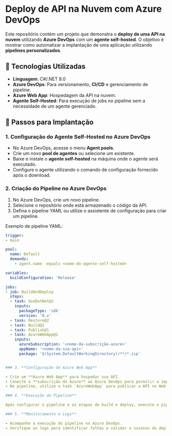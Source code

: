 # Deploy de API na Nuvem com Azure DevOps

Este repositório contém um projeto que demonstra o **deploy de uma API na nuvem** utilizando **Azure DevOps** com um **agente self-hosted**. O objetivo é mostrar como automatizar a implantação de uma aplicação utilizando **pipelines personalizados**.

## 📌 Tecnologias Utilizadas

- **Linguagem**: C#/.NET 8.0
- **Azure DevOps**: Para versionamento, **CI/CD** e gerenciamento de pipeline.
- **Azure Web App**: Hospedagem da API na nuvem.
- **Agente Self-Hosted**: Para execução de jobs no pipeline sem a necessidade de um agente gerenciado.

## 🚀 Passos para Implantação

### 1. **Configuração do Agente Self-Hosted no Azure DevOps**

- No Azure DevOps, acesse o menu **Agent pools**.
- Crie um novo **pool de agentes** ou selecione um existente.
- Baixe e instale o **agente self-hosted** na máquina onde o agente será executado.
- Configure o agente utilizando o comando de configuração fornecido após o download.

### 2. **Criação do Pipeline no Azure DevOps**

1. No Azure DevOps, crie um novo pipeline.
2. Selecione o repositório onde está armazenado o código da API.
3. Defina o pipeline YAML ou utilize o assistente de configuração para criar um pipeline.

Exemplo de pipeline YAML:

```yaml
trigger:
- main

pool:
  name: Default
  demands:
    - agent.name -equals <nome-do-agente-self-hosted>

variables:
  buildConfiguration: 'Release'

jobs:
- job: BuildAndDeploy
  steps:
  - task: UseDotNet@2
    inputs:
      packageType: 'sdk'
      version: '8.x'
  - task: Restore@2
  - task: Build@1
  - task: Publish@1
  - task: AzureWebApp@1
    inputs:
      azureSubscription: '<nome-da-subscrição-azure>'
      appName: '<nome-da-sua-api>'
      package: '$(System.DefaultWorkingDirectory)/**/*.zip'


### 3. **Configuração do Azure Web App**

- Crie um **Azure Web App** para hospedar sua API.
- Conecte a **subscrição do Azure** ao Azure DevOps para permitir a implantação.
- No pipeline, utilize o task `AzureWebApp` para publicar a API no Web App.

### 4. **Execução do Pipeline**

Após configurar o pipeline e as etapas de build e deploy, execute o pipeline manualmente ou automaticamente com base em commits no repositório.

### 5. **Monitoramento e Logs**

- Acompanhe a execução do pipeline no Azure DevOps.
- Verifique os logs para identificar falhas e validar o sucesso do deploy.
